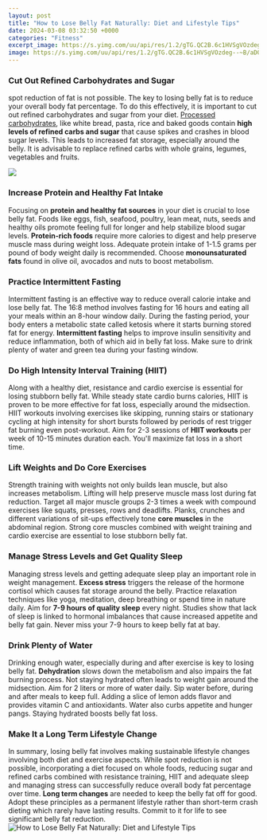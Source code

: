 ```yaml
---
layout: post
title: "How to Lose Belly Fat Naturally: Diet and Lifestyle Tips"
date: 2024-03-08 03:32:50 +0000
categories: "Fitness"
excerpt_image: https://s.yimg.com/uu/api/res/1.2/gTG.QC2B.6c1HVSgVOzdeg--~B/aD0xNDQwO3c9MTQ0MDtzbT0xO2FwcGlkPXl0YWNoeW9u/http://media.zenfs.com/en-US/homerun/popsugar_fitness_773/c639d95aab84ba2338f6499100c6c5d0
image: https://s.yimg.com/uu/api/res/1.2/gTG.QC2B.6c1HVSgVOzdeg--~B/aD0xNDQwO3c9MTQ0MDtzbT0xO2FwcGlkPXl0YWNoeW9u/http://media.zenfs.com/en-US/homerun/popsugar_fitness_773/c639d95aab84ba2338f6499100c6c5d0
---
```


### Cut Out Refined Carbohydrates and Sugar
spot reduction of fat is not possible. The key to losing belly fat is to reduce your overall body fat percentage. To do this effectively, it is important to cut out refined carbohydrates and sugar from your diet. [Processed carbohydrates](https://store.fi.io.vn/womens-pitbull-mom-funny-valentines-day-dog-lovers-bully-pitty-1-3), like white bread, pasta, rice and baked goods contain **high levels of refined carbs and sugar** that cause spikes and crashes in blood sugar levels. This leads to increased fat storage, especially around the belly. It is advisable to replace refined carbs with whole grains, legumes, vegetables and fruits.

![](https://i0.wp.com/optimisticgirls.com/wp-content/uploads/2020/02/How-to-Lose-Belly-Fat-Naturally-–-A-Complete-Guide-1.png?resize=768%2C1152&amp;ssl=1)
### Increase Protein and Healthy Fat Intake 
Focusing on **protein and healthy fat sources** in your diet is crucial to lose belly fat. Foods like eggs, fish, seafood, poultry, lean meat, nuts, seeds and healthy oils promote feeling full for longer and help stabilize blood sugar levels. **Protein-rich foods** require more calories to digest and help preserve muscle mass during weight loss. Adequate protein intake of 1-1.5 grams per pound of body weight daily is recommended. Choose **monounsaturated fats** found in olive oil, avocados and nuts to boost metabolism.
### Practice Intermittent Fasting  
Intermittent fasting is an effective way to reduce overall calorie intake and lose belly fat. The 16:8 method involves fasting for 16 hours and eating all your meals within an 8-hour window daily. During the fasting period, your body enters a metabolic state called ketosis where it starts burning stored fat for energy. **Intermittent fasting** helps to improve insulin sensitivity and reduce inflammation, both of which aid in belly fat loss. Make sure to drink plenty of water and green tea during your fasting window.
### Do High Intensity Interval Training (HIIT)
Along with a healthy diet, resistance and cardio exercise is essential for losing stubborn belly fat. While steady state cardio burns calories, HIIT is proven to be more effective for fat loss, especially around the midsection. HIIT workouts involving exercises like skipping, running stairs or stationary cycling at high intensity for short bursts followed by periods of rest trigger fat burning even post-workout. Aim for 2-3 sessions of **HIIT workouts** per week of 10-15 minutes duration each. You'll maximize fat loss in a short time.
### Lift Weights and Do Core Exercises
Strength training with weights not only builds lean muscle, but also increases metabolism. Lifting will help preserve muscle mass lost during fat reduction. Target all major muscle groups 2-3 times a week with compound exercises like squats, presses, rows and deadlifts. Planks, crunches and different variations of sit-ups effectively tone **core muscles** in the abdominal region. Strong core muscles combined with weight training and cardio exercise are essential to lose stubborn belly fat.
### Manage Stress Levels and Get Quality Sleep
Managing stress levels and getting adequate sleep play an important role in weight management. **Excess stress** triggers the release of the hormone cortisol which causes fat storage around the belly. Practice relaxation techniques like yoga, meditation, deep breathing or spend time in nature daily. Aim for **7-9 hours of quality sleep** every night. Studies show that lack of sleep is linked to hormonal imbalances that cause increased appetite and belly fat gain. Never miss your 7-9 hours to keep belly fat at bay.
### Drink Plenty of Water 
Drinking enough water, especially during and after exercise is key to losing belly fat. **Dehydration** slows down the metabolism and also impairs the fat burning process. Not staying hydrated often leads to weight gain around the midsection. Aim for 2 liters or more of water daily. Sip water before, during and after meals to keep full. Adding a slice of lemon adds flavor and provides vitamin C and antioxidants. Water also curbs appetite and hunger pangs. Staying hydrated boosts belly fat loss.
### Make It a Long Term Lifestyle Change  
In summary, losing belly fat involves making sustainable lifestyle changes involving both diet and exercise aspects. While spot reduction is not possible, incorporating a diet focused on whole foods, reducing sugar and refined carbs combined with resistance training, HIIT and adequate sleep and managing stress can successfully reduce overall body fat percentage over time. **Long term changes** are needed to keep the belly fat off for good. Adopt these principles as a permanent lifestyle rather than short-term crash dieting which rarely have lasting results. Commit to it for life to see significant belly fat reduction.
![How to Lose Belly Fat Naturally: Diet and Lifestyle Tips](https://s.yimg.com/uu/api/res/1.2/gTG.QC2B.6c1HVSgVOzdeg--~B/aD0xNDQwO3c9MTQ0MDtzbT0xO2FwcGlkPXl0YWNoeW9u/http://media.zenfs.com/en-US/homerun/popsugar_fitness_773/c639d95aab84ba2338f6499100c6c5d0)